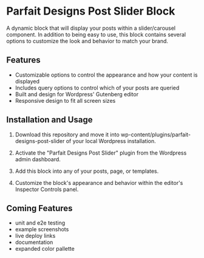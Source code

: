 # Parfait Designs Post Slider Block

A dynamic block that will display your posts within a slider/carousel component. In addition to being easy to use, this block contains several options to customize the look and behavior to match your brand.

## Features

- Customizable options to control the appearance and how your content is displayed
- Includes query options to control which of your posts are queried
- Built and design for Wordpress' Gutenberg editor
- Responsive design to fit all screen sizes

## Installation and Usage

1. Download this repository and move it into wp-content/plugins/parfait-designs-post-slider of your local Wordpress installation.

2. Activate the "Parfait Designs Post Slider" plugin from the Wordpress admin dashboard.

3. Add this block into any of your posts, page, or templates.

4. Customize the block's appearance and behavior within the editor's Inspector Controls panel.

## Coming Features

- unit and e2e testing
- example screenshots
- live deploy links
- documentation
- expanded color pallette
